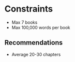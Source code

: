 # Constraints

- Max 7 books
- Max 100,000 words per book

## Recommendations

- Average 20-30 chapters
